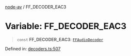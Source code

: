 [node-av](../globals.md) / FF\_DECODER\_EAC3

# Variable: FF\_DECODER\_EAC3

> `const` **FF\_DECODER\_EAC3**: [`FFAudioDecoder`](../type-aliases/FFAudioDecoder.md)

Defined in: [decoders.ts:507](https://github.com/seydx/av/blob/f8631fc881b394300b1479f511d55cf1c370a87f/src/constants/decoders.ts#L507)

